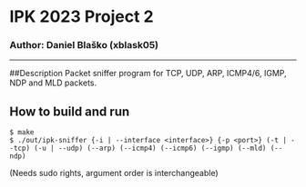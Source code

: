 # IPK 2023 Project 2
### Author: Daniel Blaško (xblask05)
<hr>

##Description
Packet sniffer program for TCP, UDP, ARP, ICMP4/6, IGMP, NDP and MLD packets.

## How to build and run
```
$ make
$ ./out/ipk-sniffer {-i | --interface <interface>} {-p <port>} (-t | --tcp) (-u | --udp) (--arp) (--icmp4) (--icmp6) (--igmp) (--mld) (--ndp)
```
(Needs sudo rights, argument order is interchangeable)